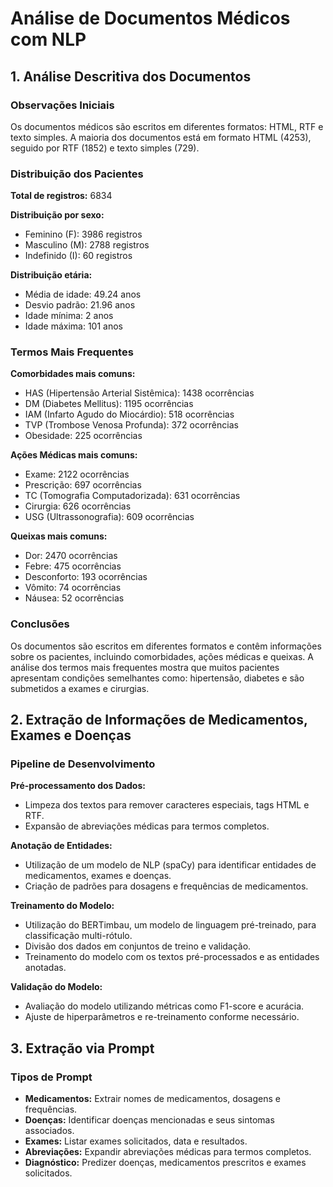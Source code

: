 # Análise de Documentos Médicos com NLP

## 1. Análise Descritiva dos Documentos

### Observações Iniciais
Os documentos médicos são escritos em diferentes formatos: HTML, RTF e texto simples. A maioria dos documentos está em formato HTML (4253), seguido por RTF (1852) e texto simples (729).

### Distribuição dos Pacientes
**Total de registros:** 6834

**Distribuição por sexo:**
- Feminino (F): 3986 registros
- Masculino (M): 2788 registros
- Indefinido (I): 60 registros

**Distribuição etária:**
- Média de idade: 49.24 anos
- Desvio padrão: 21.96 anos
- Idade mínima: 2 anos
- Idade máxima: 101 anos

### Termos Mais Frequentes
**Comorbidades mais comuns:**
- HAS (Hipertensão Arterial Sistêmica): 1438 ocorrências
- DM (Diabetes Mellitus): 1195 ocorrências
- IAM (Infarto Agudo do Miocárdio): 518 ocorrências
- TVP (Trombose Venosa Profunda): 372 ocorrências
- Obesidade: 225 ocorrências

**Ações Médicas mais comuns:**
- Exame: 2122 ocorrências
- Prescrição: 697 ocorrências
- TC (Tomografia Computadorizada): 631 ocorrências
- Cirurgia: 626 ocorrências
- USG (Ultrassonografia): 609 ocorrências

**Queixas mais comuns:**
- Dor: 2470 ocorrências
- Febre: 475 ocorrências
- Desconforto: 193 ocorrências
- Vômito: 74 ocorrências
- Náusea: 52 ocorrências

### Conclusões
Os documentos são escritos em diferentes formatos e contêm informações sobre os pacientes, incluindo comorbidades, ações médicas e queixas. A análise dos termos mais frequentes mostra que muitos pacientes apresentam condições semelhantes como: hipertensão, diabetes e são submetidos a exames e cirurgias.

## 2. Extração de Informações de Medicamentos, Exames e Doenças

### Pipeline de Desenvolvimento

**Pré-processamento dos Dados:**
- Limpeza dos textos para remover caracteres especiais, tags HTML e RTF.
- Expansão de abreviações médicas para termos completos.

**Anotação de Entidades:**
- Utilização de um modelo de NLP (spaCy) para identificar entidades de medicamentos, exames e doenças.
- Criação de padrões para dosagens e frequências de medicamentos.

**Treinamento do Modelo:**
- Utilização do BERTimbau, um modelo de linguagem pré-treinado, para classificação multi-rótulo.
- Divisão dos dados em conjuntos de treino e validação.
- Treinamento do modelo com os textos pré-processados e as entidades anotadas.

**Validação do Modelo:**
- Avaliação do modelo utilizando métricas como F1-score e acurácia.
- Ajuste de hiperparâmetros e re-treinamento conforme necessário.

## 3. Extração via Prompt

### Tipos de Prompt
- **Medicamentos:** Extrair nomes de medicamentos, dosagens e frequências.
- **Doenças:** Identificar doenças mencionadas e seus sintomas associados.
- **Exames:** Listar exames solicitados, data e resultados.
- **Abreviações:** Expandir abreviações médicas para termos completos.
- **Diagnóstico:** Predizer doenças, medicamentos prescritos e exames solicitados.